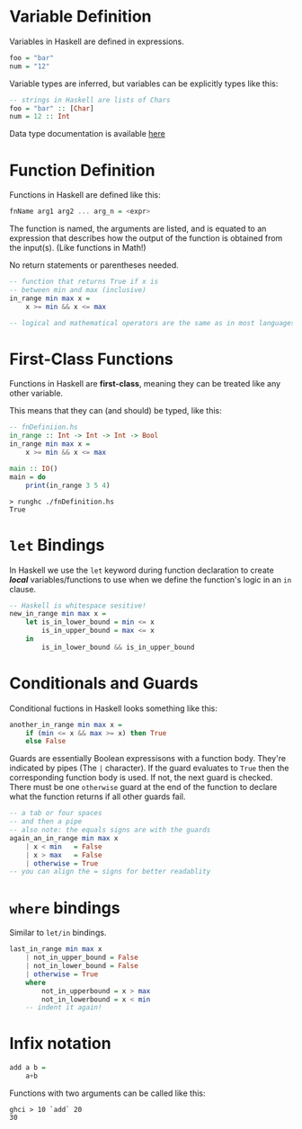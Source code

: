 # Variable Definition
Variables in Haskell are defined in expressions.
```hs
foo = "bar"
num = "12"
```
Variable types are inferred, but variables can be explicitly types like this:
```hs
-- strings in Haskell are lists of Chars
foo = "bar" :: [Char]
num = 12 :: Int
```
Data type documentation is available [here](https://www.haskell.org/onlinereport/haskell2010/haskellch6.html)

# Function Definition
Functions in Haskell are defined like this:
```hs
fnName arg1 arg2 ... arg_n = <expr>
```
The function is named, the arguments are listed, and is equated to an expression that describes how the output of the function is obtained from the input(s). (Like functions in Math!)

No return statements or parentheses needed.

```hs
-- function that returns True if x is 
-- between min and max (inclusive)
in_range min max x = 
    x >= min && x <= max

-- logical and mathematical operators are the same as in most languages, btw
```

# First-Class Functions
Functions in Haskell are **first-class**, meaning they can be treated like any other variable.

This means that they can (and should) be typed, like this:

```hs
-- fnDefiniion.hs
in_range :: Int -> Int -> Int -> Bool
in_range min max x = 
    x >= min && x <= max

main :: IO()
main = do
    print(in_range 3 5 4)
```
```
> runghc ./fnDefinition.hs
True
```

# `let` Bindings
In Haskell we use the `let` keyword during function declaration to create ***local*** variables/functions to use when we define the function's logic in an `in` clause.

```hs
-- Haskell is whitespace sesitive!
new_in_range min max x = 
    let is_in_lower_bound = min <= x
        is_in_upper_bound = max <= x
    in
        is_in_lower_bound && is_in_upper_bound
```

# Conditionals and Guards
Conditional fuctions in Haskell looks something like this:
```hs
another_in_range min max x =
    if (min <= x && max >= x) then True
    else False
```
Guards are essentially Boolean expressisons with a function body. They're indicated by pipes (The `|` character). If the guard evaluates to `True` then the corresponding function body is used. If not, the next guard is checked. There must be one `otherwise` guard at the end of the function to declare what the function returns if all other guards fail.

```hs
-- a tab or four spaces
-- and then a pipe
-- also note: the equals signs are with the guards
again_an_in_range min max x
    | x < min   = False
    | x > max   = False
    | otherwise = True
-- you can align the = signs for better readablity
```

# `where` bindings
Similar to `let/in` bindings.
```hs
last_in_range min max x
    | not_in_upper_bound = False
    | not_in_lower_bound = False
    | otherwise = True
    where
        not_in_upperbound = x > max
        not_in_lowerbound = x < min
    -- indent it again!
```
# Infix notation
```hs
add a b =
    a+b
```
Functions with two arguments can be called like this:
```
ghci > 10 `add` 20
30
```

